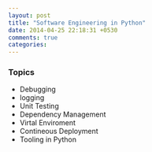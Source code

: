 ```yaml
---
layout: post
title: "Software Engineering in Python"
date: 2014-04-25 22:18:31 +0530
comments: true
categories: 
---
```


### Topics

+ Debugging
+ logging
+ Unit Testing
+ Dependency Management
+ Virtal Enviroment
+ Contineous Deployment
+ Tooling in Python